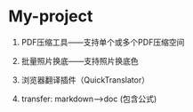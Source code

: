 # My-project
1. PDF压缩工具——支持单个或多个PDF压缩空间
   
2. 批量照片换底——支持照片换底色

3. 浏览器翻译插件（QuickTranslator）

4. transfer: markdown——>doc  (包含公式)

